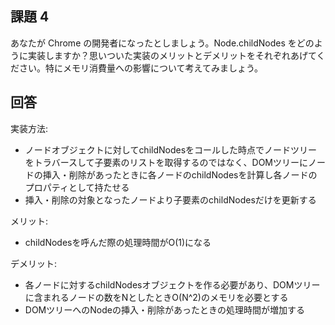 ## 課題 4

あなたが Chrome の開発者になったとしましょう。Node.childNodes をどのように実装しますか？思いついた実装のメリットとデメリットをそれぞれあげてください。特にメモリ消費量への影響について考えてみましょう。

## 回答

実装方法:

- ノードオブジェクトに対してchildNodesをコールした時点でノードツリーをトラバースして子要素のリストを取得するのではなく、DOMツリーにノードの挿入・削除があったときに各ノードのchildNodesを計算し各ノードのプロパティとして持たせる
- 挿入・削除の対象となったノードより子要素のchildNodesだけを更新する

メリット:

- childNodesを呼んだ際の処理時間がO(1)になる

デメリット:

- 各ノードに対するchildNodesオブジェクトを作る必要があり、DOMツリーに含まれるノードの数をNとしたときO(N^2)のメモリを必要とする
- DOMツリーへのNodeの挿入・削除があったときの処理時間が増加する

